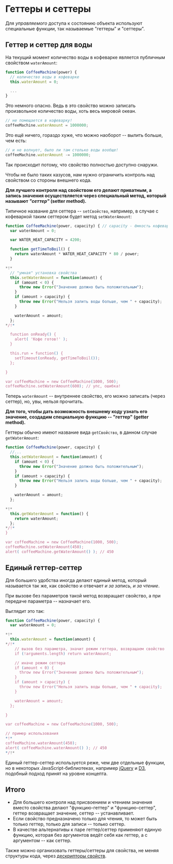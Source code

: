 # Геттеры и сеттеры

Для *управляемого* доступа к состоянию объекта используют специальные функции, так называемые "геттеры" и "сеттеры".

## Геттер и сеттер для воды

На текущий момент количество воды в кофеварке является публичным свойством `waterAmount`:

```js run
function CoffeeMachine(power) {
  // количество воды в кофеварке
  this.waterAmount = 0;

  ...
}
```

Это немного опасно. Ведь в это свойство можно записать произвольное количество воды, хоть весь мировой океан.

```js
// не помещается в кофеварку!
coffeeMachine.waterAmount = 1000000;
```

Это ещё ничего, гораздо хуже, что можно наоборот -- вылить больше, чем есть:

```js
// и не волнует, было ли там столько воды вообще!
coffeeMachine.waterAmount -= 1000000;
```

Так происходит потому, что свойство полностью доступно снаружи.

Чтобы не было таких казусов, нам нужно ограничить контроль над свойством со стороны внешнего кода.

**Для лучшего контроля над свойством его делают приватным, а запись значения осуществляется через специальный метод, который называют *"сеттер"* (setter method).**

Типичное название для сеттера -- `setСвойство`, например, в случае с кофеваркой таким сеттером будет метод `setWaterAmount`:

```js run
function CoffeeMachine(power, capacity) { // capacity - ёмкость кофеварки
  var waterAmount = 0;

  var WATER_HEAT_CAPACITY = 4200;

  function getTimeToBoil() {
    return waterAmount * WATER_HEAT_CAPACITY * 80 / power;
  }

*!*
  // "умная" установка свойства
  this.setWaterAmount = function(amount) {
    if (amount < 0) {
      throw new Error("Значение должно быть положительным");
    }
    if (amount > capacity) {
      throw new Error("Нельзя залить воды больше, чем " + capacity);
    }

    waterAmount = amount;
  };
*/!*

  function onReady() {
    alert( 'Кофе готов!' );
  }

  this.run = function() {
    setTimeout(onReady, getTimeToBoil());
  };

}

var coffeeMachine = new CoffeeMachine(1000, 500);
coffeeMachine.setWaterAmount(600); // упс, ошибка!
```

Теперь `waterAmount` -- внутреннее свойство, его можно записать (через сеттер), но, увы, нельзя прочитать.

**Для того, чтобы дать возможность внешнему коду узнать его значение, создадим специальную функцию -- "геттер" (getter method).**

Геттеры обычно имеют название вида `getСвойство`, в данном случае `getWaterAmount`:

```js run
function CoffeeMachine(power, capacity) {
  //...
  this.setWaterAmount = function(amount) {
    if (amount < 0) {
      throw new Error("Значение должно быть положительным");
    }
    if (amount > capacity) {
      throw new Error("Нельзя залить воды больше, чем " + capacity);
    }

    waterAmount = amount;
  };

*!*
  this.getWaterAmount = function() {
    return waterAmount;
  };
*/!*
}

var coffeeMachine = new CoffeeMachine(1000, 500);
coffeeMachine.setWaterAmount(450);
alert( coffeeMachine.getWaterAmount() ); // 450
```

## Единый геттер-сеттер

Для большего удобства иногда делают единый метод, который называется так же, как свойство и отвечает *и за запись, и за чтение*.

При вызове без параметров такой метод возвращает свойство, а при передаче параметра -- назначает его.

Выглядит это так:

```js run
function CoffeeMachine(power, capacity) {
  var waterAmount = 0;

*!*
  this.waterAmount = function(amount) {
*/!*
    // вызов без параметра, значит режим геттера, возвращаем свойство
    if (!arguments.length) return waterAmount;

    // иначе режим сеттера
    if (amount < 0) {
      throw new Error("Значение должно быть положительным");
    }
    if (amount > capacity) {
      throw new Error("Нельзя залить воды больше, чем " + capacity);
    }

    waterAmount = amount;
  };

}

var coffeeMachine = new CoffeeMachine(1000, 500);

// пример использования
*!*
coffeeMachine.waterAmount(450);
alert( coffeeMachine.waterAmount() ); // 450
*/!*
```

Единый геттер-сеттер используется реже, чем две отдельные функции, но в некоторых JavaScript-библиотеках, например [jQuery](http://jquery.com) и [D3](http://d3js.org), подобный подход принят на уровне концепта.

## Итого

- Для большего контроля над присвоением и чтением значения вместо свойства делают "функцию-геттер" и "функцию-сеттер", геттер возвращает значение, сеттер -- устанавливает.
- Если свойство предназначено только для чтения, то может быть только геттер, только для записи -- только сеттер.
- В качестве альтернативы к паре геттер/сеттер применяют единую функцию, которая без аргументов ведёт себя как геттер, а с аргументом -- как сеттер.

Также можно организовать геттеры/сеттеры для свойства, не меняя структуры кода, через [дескрипторы свойств](/descriptors-getters-setters).

